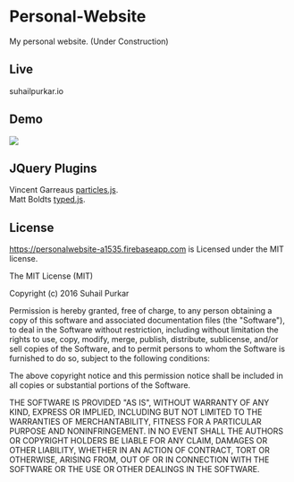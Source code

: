 # Personal-Website 
My personal website. (Under Construction)
## Live 
suhailpurkar.io

## Demo
[<img src="http://i.imgur.com/gbV3eCD.gif" >](http://i.imgur.com/gbV3eCD.gif)

## JQuery Plugins
Vincent Garreaus [particles.js](http://vincentgarreau.com/particles.js/). <br />
Matt Boldts [typed.js](http://www.mattboldt.com/demos/typed-js/).
## License

https://personalwebsite-a1535.firebaseapp.com is Licensed under the MIT license.

The MIT License (MIT)

Copyright (c) 2016 Suhail Purkar

Permission is hereby granted, free of charge, to any person obtaining a copy of this software and associated documentation files (the "Software"), to deal in the Software without restriction, including without limitation the rights to use, copy, modify, merge, publish, distribute, sublicense, and/or sell copies of the Software, and to permit persons to whom the Software is furnished to do so, subject to the following conditions:

The above copyright notice and this permission notice shall be included in all copies or substantial portions of the Software.

THE SOFTWARE IS PROVIDED "AS IS", WITHOUT WARRANTY OF ANY KIND, EXPRESS OR IMPLIED, INCLUDING BUT NOT LIMITED TO THE WARRANTIES OF MERCHANTABILITY, FITNESS FOR A PARTICULAR PURPOSE AND NONINFRINGEMENT. IN NO EVENT SHALL THE AUTHORS OR COPYRIGHT HOLDERS BE LIABLE FOR ANY CLAIM, DAMAGES OR OTHER LIABILITY, WHETHER IN AN ACTION OF CONTRACT, TORT OR OTHERWISE, ARISING FROM, OUT OF OR IN CONNECTION WITH THE SOFTWARE OR THE USE OR OTHER DEALINGS IN THE SOFTWARE.
